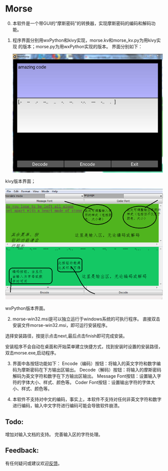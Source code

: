 # **Morse**

0. 本软件是一个带GUI的“摩斯密码”的转换器，实现摩斯密码的编码和解码功能。

1. 程序界面分别用wxPython和kivy实现，morse.kv和morse_kv.py为用kivy实现
   的版本；morse.py为用wxPython实现的版本。
   界面分别如下：
   
   ![kivy gui](images/kivy_gui.jpg)
   
kivy版本界面；

   ![wx gui](images/wx_gui.png)
   
wxPython版本界面。

2. morse-win32.msi是可以独立运行于windows系统的可执行程序。
   直接双击安装文件morse-win32.msi，即可运行安装程序。

选择安装路径，按提示点击next,最后点击finish即可完成安装。

安装程序不会自动在桌面和开始菜单建立快捷方式，找到安装时设置的安装路径，
双击morse.exe,启动程序。

3. 界面中各按钮功能如下：
Encode（编码）按钮：将输入的英文字符和数字编码为摩斯密码在下方输出区输出。
Decode（解码）按钮：将输入的摩斯密码解码为英文字符和数字在下方输出区输出。
Message Font按钮：设置输入字符的字体大小、样式、颜色等。
Coder Font按钮：设置输出字符的字体大小、样式、颜色等。

4. 本软件不支持对中文的编码，事实上，本软件不支持对任何非英文字符和数字
进行编码，输入中文字符进行编码可能会导致软件崩溃。

## Todo:
增加对输入文档的支持。
完善输入区的字符处理。

## Feedback:
有任何疑问或建议欢迎[反馈](https://github.com/WellenWoo/morse)。






